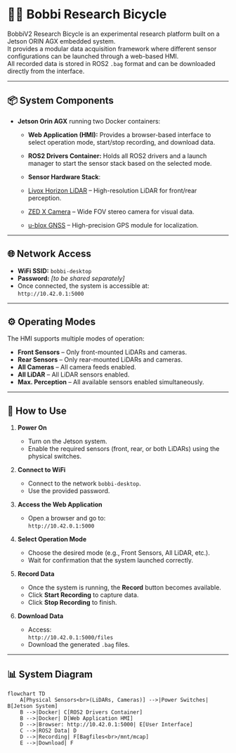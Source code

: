 # 🚴‍♂️ Bobbi Research Bicycle

BobbiV2 Research Bicycle is an experimental research platform built on a Jetson ORIN AGX embedded system.  
It provides a modular data acquisition framework where different sensor configurations can be launched through a web-based HMI.  
All recorded data is stored in ROS2 `.bag` format and can be downloaded directly from the interface.

---

## 📦 System Components

- **Jetson Orin AGX** running two Docker containers:
  - **Web Application (HMI):** Provides a browser-based interface to select operation mode, start/stop recording, and download data.
  - **ROS2 Drivers Container:** Holds all ROS2 drivers and a launch manager to start the sensor stack based on the selected mode.

  - **Sensor Hardware Stack**:
  - [Livox Horizon LiDAR](https://www.livoxtech.com/3296f540ecf5458a8829e01cf429798e/assets/horizon/Livox%20Horizon%20user%20manual%20v1.0.pdf) – High-resolution LiDAR for front/rear perception.
  - [ZED X Camera](https://www.stereolabs.com/zed-x/) – Wide FOV stereo camera for visual data.
  - [u-blox GNSS](https://www.u-blox.com/en/product/zed-f9p-module) – High-precision GPS module for localization.
---

## 🌐 Network Access

- **WiFi SSID:** `bobbi-desktop`  
- **Password:** _[to be shared separately]_  
- Once connected, the system is accessible at:  
  `http://10.42.0.1:5000`

---

## ⚙️ Operating Modes

The HMI supports multiple modes of operation:

- **Front Sensors** – Only front-mounted LiDARs and cameras.  
- **Rear Sensors** – Only rear-mounted LiDARs and cameras.  
- **All Cameras** – All camera feeds enabled.  
- **All LiDAR** – All LiDAR sensors enabled.  
- **Max. Perception** – All available sensors enabled simultaneously.  

---

## 🚀 How to Use

1. **Power On**  
   - Turn on the Jetson system.  
   - Enable the required sensors (front, rear, or both LiDARs) using the physical switches.  

2. **Connect to WiFi**  
   - Connect to the network `bobbi-desktop`.  
   - Use the provided password.  

3. **Access the Web Application**  
   - Open a browser and go to:  
     `http://10.42.0.1:5000`  

4. **Select Operation Mode**  
   - Choose the desired mode (e.g., Front Sensors, All LiDAR, etc.).  
   - Wait for confirmation that the system launched correctly.  

5. **Record Data**  
   - Once the system is running, the **Record** button becomes available.  
   - Click **Start Recording** to capture data.  
   - Click **Stop Recording** to finish.  

6. **Download Data**  
   - Access:  
     `http://10.42.0.1:5000/files`  
   - Download the generated `.bag` files.  

---

## 📊 System Diagram

```mermaid
flowchart TD
    A[Physical Sensors<br>(LiDARs, Cameras)] -->|Power Switches| B[Jetson System]
    B -->|Docker| C[ROS2 Drivers Container]
    B -->|Docker| D[Web Application HMI]
    D -->|Browser: http://10.42.0.1:5000| E[User Interface]
    C -->|ROS2 Data| D
    D -->|Recording| F[Bagfiles<br>/mnt/mcap]
    E -->|Download| F
